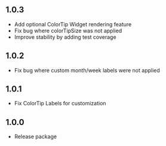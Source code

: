 ## 1.0.3

- Add optional ColorTip Widget rendering feature
- Fix bug where colorTipSize was not applied
- Improve stability by adding test coverage

## 1.0.2

- Fix bug where custom month/week labels were not applied

## 1.0.1

- Fix ColorTip Labels for customization

## 1.0.0

- Release package
